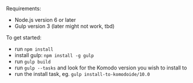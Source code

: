 Requirements:

 * Node.js version 6 or later
 * Gulp version 3 (later might not work, tbd)

To get started:

 * run `npm install`
 * install gulp: `npm install -g gulp`
 * run `gulp build`
 * run `gulp --tasks` and look for the Komodo version you wish to install to
 * run the install task, eg. `gulp install-to-komodoide/10.0`
 
